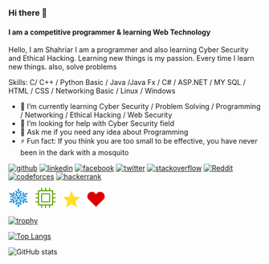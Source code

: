 ### Hi there 👋
#### I am a competitive  programmer & learning Web Technology 

Hello, I am Shahriar I am a programmer and also learning Cyber Security and Ethical Hacking.
Learning new things is my passion. Every time I learn new things. also, solve problems  


Skills: C/ C++ / Python Basic / Java /Java Fx / C# / ASP.NET / MY SQL /  HTML / CSS / Networking Basic / Linux / Windows

- 🌱 I’m currently learning Cyber Security / Problem Solving / Programming / Networking / Ethical Hacking / Web Security  
- 🤔 I’m looking for help with Cyber Security field  
- 💬 Ask me if you need any idea about Programming  
- ⚡ Fun fact: If you think you are too small to be effective, you have never been in the dark with a mosquito  


[<img src='https://cdn.jsdelivr.net/npm/simple-icons@3.0.1/icons/github.svg' alt='github' height='40'>](https://github.com/Shahriar445)  [<img src='https://cdn.jsdelivr.net/npm/simple-icons@3.0.1/icons/linkedin.svg' alt='linkedin' height='40'>](https://www.linkedin.com/in/Shahriar21103/)  [<img src='https://cdn.jsdelivr.net/npm/simple-icons@3.0.1/icons/facebook.svg' alt='facebook' height='40'>](https://www.facebook.com/mdshiponhaque.shipon.1)  [<img src='https://cdn.jsdelivr.net/npm/simple-icons@3.0.1/icons/twitter.svg' alt='twitter' height='40'>](https://twitter.com/ShahriarHaque45)  [<img src='https://cdn.jsdelivr.net/npm/simple-icons@3.0.1/icons/stackoverflow.svg' alt='stackoverflow' height='40'>](https://stackoverflow.com/users/shahriar-haque)  [<img src='https://cdn.jsdelivr.net/npm/simple-icons@3.0.1/icons/reddit.svg' alt='Reddit' height='40'>](https://www.reddit.com/user/shahriar445)  [<img src='https://cdn.jsdelivr.net/npm/simple-icons@3.0.1/icons/codeforces.svg' alt='codeforces' height='40'>](Shahriarhaque445)  [<img src='https://cdn.jsdelivr.net/npm/simple-icons@3.0.1/icons/hackerrank.svg' alt='hackerrank' height='40'>](shahriarhaque445)  

<a href='https://archiveprogram.github.com/'><img src='https://raw.githubusercontent.com/acervenky/animated-github-badges/master/assets/acbadge.gif' width='40' height='40'></a> <a href='https://docs.github.com/en/developers'><img src='https://raw.githubusercontent.com/acervenky/animated-github-badges/master/assets/devbadge.gif' width='40' height='40'></a> <a href='https://stars.github.com/'><img src='https://raw.githubusercontent.com/acervenky/animated-github-badges/master/assets/starbadge.gif' width='35' height='35'></a> <a href='https://docs.github.com/en/github/supporting-the-open-source-community-with-github-sponsors'><img src='https://raw.githubusercontent.com/acervenky/animated-github-badges/master/assets/sponsorbadge.gif' width='35' height='35'></a> 

[![trophy](https://github-profile-trophy.vercel.app/?username=Shahriar445)](https://github.com/ryo-ma/github-profile-trophy)

[![Top Langs](https://github-readme-stats.vercel.app/api/top-langs/?username=Shahriar445)](https://github.com/anuraghazra/github-readme-stats)

![GitHub stats](https://github-readme-stats.vercel.app/api?username=Shahriar445&show_icons=true)  

